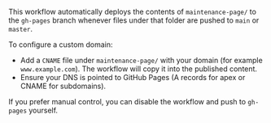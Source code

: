 This workflow automatically deploys the contents of `maintenance-page/` to the `gh-pages` branch whenever files under that folder are pushed to `main` or `master`.

To configure a custom domain:

- Add a `CNAME` file under `maintenance-page/` with your domain (for example `www.example.com`). The workflow will copy it into the published content.
- Ensure your DNS is pointed to GitHub Pages (A records for apex or CNAME for subdomains).

If you prefer manual control, you can disable the workflow and push to `gh-pages` yourself.
